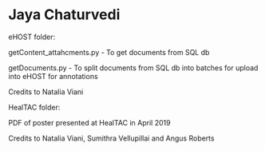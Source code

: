 # Jaya Chaturvedi

eHOST folder:

getContent_attahcments.py - To get documents from SQL db

getDocuments.py -  To split documents from SQL db into batches for upload into eHOST for annotations

Credits to Natalia Viani

HealTAC folder:

PDF of poster presented at HealTAC in April 2019

Credits to Natalia Viani, Sumithra Vellupillai and Angus Roberts
